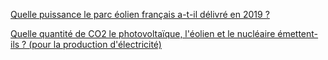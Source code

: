 [Quelle puissance le parc éolien français a-t-il délivré en 2019 ?](pages/eolien_2019.md)

[Quelle quantité de CO2 le photovoltaïque, l'éolien et le nucléaire émettent-ils ? (pour la production d'électricité)](pages/co2_solaire_eolien_nucleaire.md)
